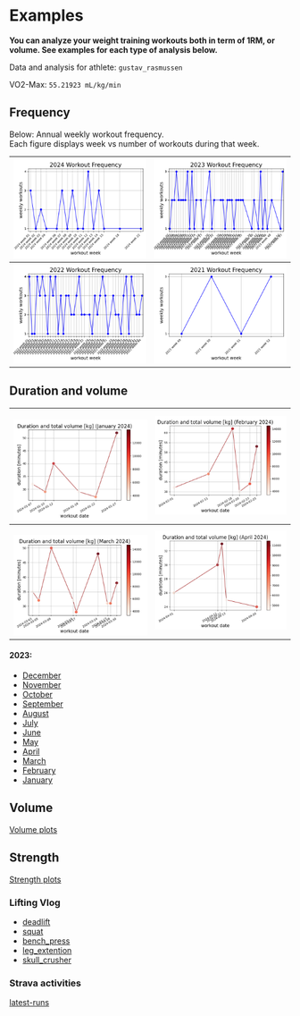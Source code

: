 # Examples

<b>You can analyze your weight training workouts both in term of 1RM, or volume.
See examples for each type of analysis below.</b><br>

Data and analysis for athlete: `gustav_rasmussen`<br>

VO2-Max: `55.21923 mL/kg/min`<br>

## Frequency

Below: Annual weekly workout frequency.<br>
Each figure displays week vs number of workouts during that week.

| ![2024_workout_frequency](../../../img/2024_workout_frequency.png) | ![2023_workout_frequency](../../../img/2023_workout_frequency.png) |
| :----------: | :------: |
| ![2022_workout_frequency](../../../img/2022_workout_frequency.png) | ![2021_workout_frequency](../../../img/2021_workout_frequency.png) |

## Duration and volume
<!-- <p style="text-align: center;">Workout duration and volume</p> -->

| ![January_2024](../../../img/workout_duration_January_2024.png) | ![February_2024](../../../img/workout_duration_February_2024.png) |
| :----------: | :------: |
| ![March_2024](../../../img/workout_duration_March_2024.png) | ![April_2024](../../../img/workout_duration_April_2024.png) |

#### 2023:

- <a style="text-align: center;">[December](../../../img/workout_duration_December_2023.png)<br>
- <a style="text-align: center;">[November](../../../img/workout_duration_November_2023.png)<br>
- <a style="text-align: center;">[October](../../../img/workout_duration_October_2023.png)<br>
- <a style="text-align: center;">[September](../../../img/workout_duration_September_2023.png)<br>
- <a style="text-align: center;">[August](../../../img/workout_duration_August_2023.png)<br>
- <a style="text-align: center;">[July](../../../img/workout_duration_July_2023.png)<br>
- <a style="text-align: center;">[June](../../../img/workout_duration_June_2023.png)<br>
- <a style="text-align: center;">[May](../../../img/workout_duration_May_2023.png)<br>
- <a style="text-align: center;">[April](../../../img/workout_duration_April_2023.png)<br>
- <a style="text-align: center;">[March](../../../img/workout_duration_March_2023.png)<br>
- <a style="text-align: center;">[February](../../../img/workout_duration_February_2023.png)<br>
- <a style="text-align: center;">[January](../../../img/workout_duration_January_2023.png)<br>

## Volume

<!-- <p style="text-align: center;">Workout volume</p> -->

[Volume plots](VOLUME.md)

## Strength

<!-- <p style="text-align: center;">Strength estimation</p> -->

[Strength plots](STRENGTH.md)

### Lifting Vlog

- [deadlift](https://www.youtube.com/watch?v=HPr3-QgyXjM&ab_channel=GustavCollinRasmussen)
- [squat](https://www.youtube.com/watch?v=ig90_zeug54&ab_channel=GustavCollinRasmussen)
- [bench_press](https://www.youtube.com/watch?v=wT9kr8FA5tw&ab_channel=GustavCollinRasmussen)
- [leg_extention](https://www.youtube.com/watch?v=49hEuDi79AI&ab_channel=GustavCollinRasmussen)
- [skull_crusher](https://www.youtube.com/watch?v=85UbTjWuQig&ab_channel=GustavCollinRasmussen)

### Strava activities

[latest-runs](https://www.strava.com/athletes/77134512/latest-rides/0d0147f3e94a11a3d7f73b41ce73e1cfc0d9f557)
